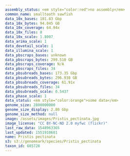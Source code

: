 ```yaml
---
assembly_status: <em style="color:red">no assembly</em>
common_name: smalltooth sawfish
data_10x_bases: 181.83 Gbp
data_10x_bytes: 94.045 GB
data_10x_coverage: 64.94x
data_10x_files: 8
data_10x_scale: 1.8007
data_arima_scale: 1
data_dovetail_scale: 1
data_illumina_scale: 1
data_pbscraps_bases: unknown
data_pbscraps_bytes: 299.510 GB
data_pbscraps_coverage: N/A
data_pbscraps_files: 34
data_pbsubreads_bases: 173.35 Gbp
data_pbsubreads_bytes: 296.938 GB
data_pbsubreads_coverage: 61.91x
data_pbsubreads_files: 34
data_pbsubreads_scale: 0.5437
data_phase_scale: 1
data_status: <em style="color:orange">some data</em>
genome_size: 2800000000
genome_size_display: 2.80 Gbp
genome_size_method: null
image: /assets/images/Pristis_pectinata.jpg
image_license: "CC BY-NC-ND 2.0 myfwc (flickr)"
last_raw_data: 1548963365
last_updated: 1551910681
name: Pristis pectinata
s3: s3://genomeark/species/Pristis_pectinata
taxon_id: 685728
---
```

